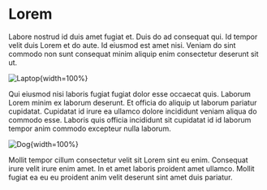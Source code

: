 # Lorem

Labore nostrud id duis amet fugiat et. Duis do ad consequat qui. Id tempor velit duis Lorem et do aute. Id eiusmod est amet nisi. Veniam do sint commodo non sunt consequat minim aliquip enim consectetur deserunt sit ut.

![Laptop](https://picsum.photos/id/1/5616/3744){width=100%}

Qui eiusmod nisi laboris fugiat fugiat dolor esse occaecat quis. Laborum Lorem minim ex laborum deserunt. Et officia do aliquip ut laborum pariatur cupidatat. Cupidatat id irure ea ullamco dolore incididunt veniam aliqua do commodo esse. Laboris quis officia incididunt sit cupidatat id id laborum tempor anim commodo excepteur nulla laborum.

![Dog](https://picsum.photos/id/1025/4951/3301){width=100%}

Mollit tempor cillum consectetur velit sit Lorem sint eu enim. Consequat irure velit irure enim amet. In et amet laboris proident amet ullamco. Mollit fugiat ea eu eu proident anim velit deserunt sint amet duis pariatur.


